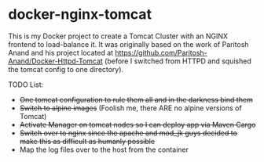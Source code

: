 # docker-nginx-tomcat

This is my Docker project to create a Tomcat Cluster with an NGINX frontend to load-balance it. It was originally based on the work of Paritosh Anand and his project located at https://github.com/Paritosh-Anand/Docker-Httpd-Tomcat (before I switched from HTTPD and squished the tomcat config to one directory).

TODO List:
- ~~One tomcat configuration to rule them all and in the darkness bind them~~
- ~~Switch to alpine images~~ (Foolish me, there ARE no alpine versions of Tomcat)
- ~~Activate Manager on tomcat nodes so I can deploy app via Maven Cargo~~
- ~~Switch over to nginx since the apache and mod_jk guys decided to make this as difficult as humanly possible~~
- Map the log files over to the host from the container
